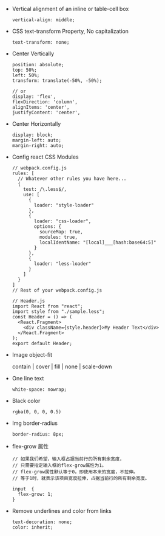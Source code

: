 - Vertical alignment of an inline or table-cell box

      vertical-align: middle;

- CSS text-transform Property, No capitalization

      text-transform: none;

- Center Vertically

      position: absolute;
      top: 50%;
      left: 50%;
      transform: translate(-50%, -50%);

      // or
      display: 'flex',
      flexDirection: 'column',
      alignItems: 'center',
      justifyContent: 'center',

- Center Horizontally

      display: block;
      margin-left: auto;
      margin-right: auto;

- Config react CSS Modules

      // webpack.config.js
      rules: [
        // Whatever other rules you have here...
        {
          test: /\.less$/,
          use: [
            {
              loader: "style-loader"
            },
            {
              loader: "css-loader",
              options: {
                sourceMap: true,
                modules: true,
                localIdentName: "[local]___[hash:base64:5]"
              }
            },
            {
              loader: "less-loader"
            }
          ]
        }
      ]
      // Rest of your webpack.config.js

      // Header.js
      import React from "react";
      import style from "./sample.less";
      const Header = () => (
        <React.Fragment>
          <div className={style.header}>My Header Text</div>
        </React.Fragment>
      );
      export default Header;

- Image object-fit

  contain | cover | fill | none | scale-down

- One line text

  ```
  white-space: nowrap;
  ```

- Black color

  ```
  rgba(0, 0, 0, 0.5)
  ```

- Img border-radius

  ```
  border-radius: 8px;
  ```

- flex-grow 属性

  ```
  // 如果我们希望，输入框占据当前行的所有剩余宽度，
  // 只需要指定输入框的flex-grow属性为1。
  // flex-grow属性默认等于0，即使用本来的宽度，不拉伸。
  // 等于1时，就表示该项目宽度拉伸，占据当前行的所有剩余宽度。

  input  {
    flex-grow: 1;
  }
  ```

- Remove underlines and color from links

  ```
  text-decoration: none;
  color: inherit;
  ```
